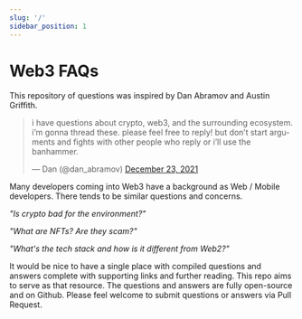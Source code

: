 ```yaml
---
slug: '/'
sidebar_position: 1
---
```


# Web3 FAQs

This repository of questions was inspired by Dan Abramov and Austin Griffith.

<blockquote class="twitter-tweet"><p lang="en" dir="ltr">i have questions about crypto, web3, and the surrounding ecosystem. i’m gonna thread these. please feel free to reply! but don’t start arguments and fights with other people who reply or i’ll use the banhammer.</p>&mdash; Dan (@dan_abramov) <a href="https://twitter.com/dan_abramov/status/1474050849273958410?ref_src=twsrc%5Etfw">December 23, 2021</a></blockquote>

Many developers coming into Web3 have a background as Web / Mobile developers. There tends to be similar questions and concerns.

_"Is crypto bad for the environment?"_

_"What are NFTs? Are they scam?"_

_"What's the tech stack and how is it different from Web2?"_

It would be nice to have a single place with compiled questions and answers complete with supporting links and further reading. This repo aims to serve as that resource. The questions and answers are fully open-source and on Github. Please feel welcome to submit questions or answers via Pull Request.
